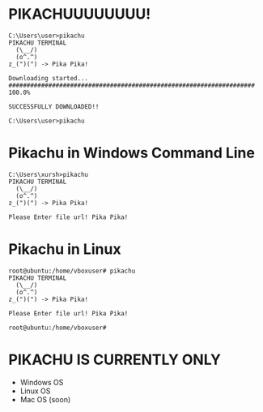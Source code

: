 # PIKACHUUUUUUUU!

```
C:\Users\user>pikachu
PIKACHU TERMINAL
  (\__/)
  (o^.^)
z_(")(") -> Pika Pika!

Downloading started...
#################################################################### 100.0%

SUCCESSFULLY DOWNLOADED!!

C:\Users\user>pikachu
```

# Pikachu in Windows Command Line 

```
C:\Users\xursh>pikachu
PIKACHU TERMINAL
  (\__/)
  (o^.^)
z_(")(") -> Pika Pika!

Please Enter file url! Pika Pika!

```

# Pikachu in Linux

```
root@ubuntu:/home/vboxuser# pikachu
PIKACHU TERMINAL
  (\__/)
  (o^.^)
z_(")(") -> Pika Pika!

Please Enter file url! Pika Pika!

root@ubuntu:/home/vboxuser# 
```

# PIKACHU IS CURRENTLY ONLY 

+ Windows OS
+ Linux OS
+ Mac OS (soon)